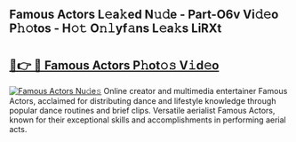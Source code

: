 ## Famous Actors L𝚎a𝚔ed N𝚞𝚍e - Part-O6v Vi𝚍𝚎o P𝚑𝚘tos - H𝚘𝚝 O𝚗𝚕yf𝚊ns L𝚎a𝚔s LiRXt

# <h2><a href="http://kfen316.oniu.top/?m=Famous+Actors">🔗👉 🔴 Famous Actors P𝚑ot𝚘𝚜 V𝚒d𝚎o</a></h2>

[![Famous Actors Nu𝚍e𝚜](https://i.imgur.com/0qMVB7G.gif)](http://kfen316.oniu.top/?m=Famous+Actors)
Online creator and multimedia entertainer Famous Actors, acclaimed for distributing dance and lifestyle knowledge through popular dance routines and brief clips. Versatile aerialist Famous Actors, known for their exceptional skills and accomplishments in performing aerial acts.  
